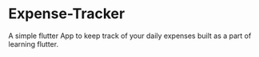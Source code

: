 # Expense-Tracker
A simple flutter App to keep track of your daily expenses built as a part of learning flutter.
